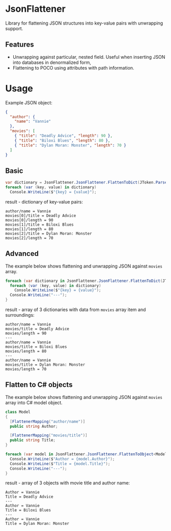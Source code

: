 JsonFlattener
=====

Library for flattening JSON structures into key-value pairs with unwrapping support.

## Features
* Unwrapping against particular, nested field. Useful when inserting JSON into databases
in denormalized form,
* Flattening to POCO using attributes with path information.

# Usage

Example JSON object:

```json
{
  "author": {
    "name": "Vannie"
  },
  "movies": [
    { "title": "Deadly Advice", "length": 90 },
    { "title": "Biloxi Blues", "length": 80 },
    { "title": "Dylan Moran: Monster", "length": 70 }
  ]
}
```

## Basic

```csharp
var dictionary = JsonFlattener.JsonFlattener.FlattenToDict(JToken.Parse(json));
foreach (var (key, value) in dictionary)
  Console.WriteLine($"{key} = {value}");
```

result - dictionary of key-value pairs:

```
author/name = Vannie
movies[0]/title = Deadly Advice
movies[0]/length = 90
movies[1]/title = Biloxi Blues
movies[1]/length = 80
movies[2]/title = Dylan Moran: Monster
movies[2]/length = 70
```

## Advanced

The example below shows flattening and unwrapping JSON against `movies` array.

```csharp
foreach (var dictionary in JsonFlattener.JsonFlattener.FlattenToDict(JToken.Parse(json), "movies")) {
  foreach (var (key, value) in dictionary)
    Console.WriteLine($"{key} = {value}");
  Console.WriteLine("---");
}
```

result - array of 3 dictionaries with data from `movies` array item and surroundings:

```
author/name = Vannie
movies/title = Deadly Advice
movies/length = 90
---
author/name = Vannie
movies/title = Biloxi Blues
movies/length = 80
---
author/name = Vannie
movies/title = Dylan Moran: Monster
movies/length = 70
```

## Flatten to C# objects

The example below shows flattening and unwrapping JSON against `movies` array into C# model object.

```csharp
class Model
{
  [FlattenerMapping("author/name")]
  public string Author;

  [FlattenerMapping("movies/title")]
  public string Title;
}

foreach (var model in JsonFlattener.JsonFlattener.FlattenToObject<Model>(JToken.Parse(json), "movies")) {
  Console.WriteLine($"Author = {model.Author}");
  Console.WriteLine($"Title = {model.Title}");
  Console.WriteLine("---");
}
```

result - array of 3 objects with movie title and author name:

```
Author = Vannie
Title = Deadly Advice
---
Author = Vannie
Title = Biloxi Blues
---
Author = Vannie
Title = Dylan Moran: Monster
```